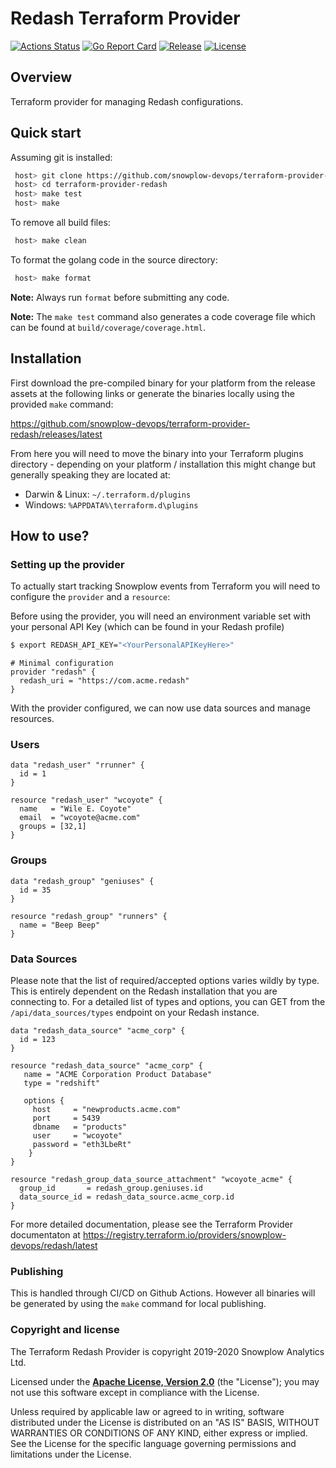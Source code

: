 # Redash Terraform Provider #
[![Actions Status][actions-image]][actions] [![Go Report Card][goreport-image]][goreport] [![Release][release-image]][releases] [![License][license-image]][license]

## Overview ##

Terraform provider for managing Redash configurations.

## Quick start ##

Assuming git is installed:

```bash
 host> git clone https://github.com/snowplow-devops/terraform-provider-redash
 host> cd terraform-provider-redash
 host> make test
 host> make
```

To remove all build files:

```bash
 host> make clean
```

To format the golang code in the source directory:

```bash
 host> make format
```

**Note:** Always run `format` before submitting any code.

**Note:** The `make test` command also generates a code coverage file which can be found at `build/coverage/coverage.html`.


## Installation

First download the pre-compiled binary for your platform from the release assets at the following links or generate the binaries locally using the provided `make` command:

https://github.com/snowplow-devops/terraform-provider-redash/releases/latest

From here you will need to move the binary into your Terraform plugins directory - depending on your platform / installation this might change but generally speaking they are located at:

* Darwin & Linux: `~/.terraform.d/plugins`
* Windows: `%APPDATA%\terraform.d\plugins`

## How to use?

### Setting up the provider

To actually start tracking Snowplow events from Terraform you will need to configure the `provider` and a `resource`:

Before using the provider, you will need an environment variable set with your personal API Key (which can be found in your Redash profile)
```bash
$ export REDASH_API_KEY="<YourPersonalAPIKeyHere>"
```

```hcl
# Minimal configuration
provider "redash" {
  redash_uri = "https://com.acme.redash"
}
```

With the provider configured, we can now use data sources and manage resources.

### Users ###
```hcl
data "redash_user" "rrunner" {
  id = 1
}

resource "redash_user" "wcoyote" {
  name   = "Wile E. Coyote"
  email  = "wcoyote@acme.com"
  groups = [32,1]
}

```

### Groups ###
```hcl
data "redash_group" "geniuses" {
  id = 35
}

resource "redash_group" "runners" {
  name = "Beep Beep"
}
```

### Data Sources ###

Please note that the list of required/accepted options varies wildly by type. This is entirely dependent on the Redash installation that you are connecting to. For a detailed list of types and options, you can GET from the `/api/data_sources/types` endpoint on your Redash instance.

```hcl
data "redash_data_source" "acme_corp" {
  id = 123
}

resource "redash_data_source" "acme_corp" {
   name = "ACME Corporation Product Database"
   type = "redshift"

   options {
     host     = "newproducts.acme.com"
     port     = 5439
     dbname   = "products"
     user     = "wcoyote"
     password = "eth3LbeRt"
    }
}

resource "redash_group_data_source_attachment" "wcoyote_acme" {
  group_id       = redash_group.geniuses.id
  data_source_id = redash_data_source.acme_corp.id
}
```

For more detailed documentation, please see the Terraform Provider documentaton at https://registry.terraform.io/providers/snowplow-devops/redash/latest

### Publishing

This is handled through CI/CD on Github Actions. However all binaries will be generated by using the `make` command for local publishing.

### Copyright and license

The Terraform Redash Provider is copyright 2019-2020 Snowplow Analytics Ltd.

Licensed under the **[Apache License, Version 2.0][license]** (the "License");
you may not use this software except in compliance with the License.

Unless required by applicable law or agreed to in writing, software
distributed under the License is distributed on an "AS IS" BASIS,
WITHOUT WARRANTIES OR CONDITIONS OF ANY KIND, either express or implied.
See the License for the specific language governing permissions and
limitations under the License.

[actions-image]: https://github.com/snowplow-devops/terraform-provider-redash/workflows/ci/badge.svg
[actions]: https://github.com/snowplow-devops/terraform-provider-redash/actions

[release-image]: https://img.shields.io/github/v/release/snowplow-devops/terraform-provider-redash?style=flat&color=6ad7e5
[releases]: https://github.com/snowplow-devops/terraform-provider-redash/releases

[license-image]: http://img.shields.io/badge/license-Apache--2-blue.svg?style=flat
[license]: http://www.apache.org/licenses/LICENSE-2.0

[goreport-image]: https://goreportcard.com/badge/github.com/snowplow-devops/terraform-provider-redash
[goreport]: https://goreportcard.com/report/github.com/snowplow-devops/terraform-provider-redash
